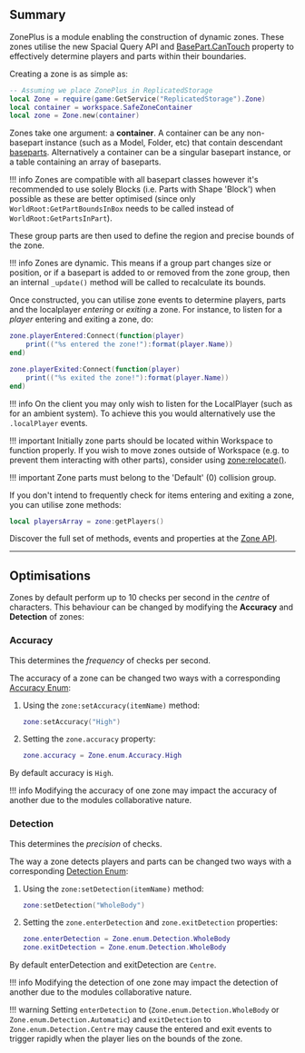 [BasePart.CanTouch]: https://developer.roblox.com/en-us/api-reference/property/BasePart/CanTouch
[baseparts]: https://developer.roblox.com/en-us/api-reference/class/BasePart
[zone]: https://1foreverhd.github.io/ZonePlus/api/zone/
[Zone API]: https://1foreverhd.github.io/ZonePlus/api/zone/
[Accuracy Enum]: https://github.com/1ForeverHD/ZonePlus/blob/main/src/Zone/Enum/Accuracy.lua
[Detection Enum]: https://github.com/1ForeverHD/ZonePlus/blob/main/src/Zone/Enum/Detection.lua
[zone:relocate()]: https://1foreverhd.github.io/ZonePlus/api/zone/#relocate

## Summary

ZonePlus is a module enabling the construction of dynamic zones. These zones utilise the new Spacial Query API and [BasePart.CanTouch] property to effectively determine players and parts within their boundaries.

Creating a zone is as simple as:

``` lua
-- Assuming we place ZonePlus in ReplicatedStorage
local Zone = require(game:GetService("ReplicatedStorage").Zone)
local container = workspace.SafeZoneContainer
local zone = Zone.new(container)
```

Zones take one argument: a **container**. A container can be any non-basepart instance (such as a Model, Folder, etc) that contain descendant [baseparts]. Alternatively a container can be a singular basepart instance, or a table containing an array of baseparts. 

!!! info
    Zones are compatible with all basepart classes however it's recommended to use solely Blocks (i.e. Parts with Shape 'Block') when possible as these are better optimised (since only ``WorldRoot:GetPartBoundsInBox`` needs to be called instead of ``WorldRoot:GetPartsInPart``).
    
These group parts are then used to define the region and precise bounds of the zone.

!!! info
    Zones are dynamic. This means if a group part changes size or position, or if a basepart is added to or removed from the zone group, then an internal ``_update()`` method will be called to recalculate its bounds.

Once constructed, you can utilise zone events to determine players, parts and the localplayer *entering* or *exiting* a zone. For instance, to listen for a *player* entering and exiting a zone, do:

```lua
zone.playerEntered:Connect(function(player)
    print(("%s entered the zone!"):format(player.Name))
end)

zone.playerExited:Connect(function(player)
    print(("%s exited the zone!"):format(player.Name))
end)
```

!!! info
    On the client you may only wish to listen for the LocalPlayer (such as for an ambient system). To achieve this you would alternatively use the ``.localPlayer`` events.

!!! important
    Initially zone parts should be located within Workspace to function properly. If you wish to move zones outside of Workspace (e.g. to prevent them interacting with other parts), consider using [zone:relocate()].

!!! important
    Zone parts must belong to the 'Default' (0) collision group.

If you don't intend to frequently check for items entering and exiting a zone, you can utilise zone methods:

```lua
local playersArray = zone:getPlayers()
```

Discover the full set of methods, events and properties at the [Zone API].

----

## Optimisations
Zones by default perform up to 10 checks per second in the *centre* of characters. This behaviour can be changed by modifying the **Accuracy** and **Detection** of zones:

### Accuracy
This determines the *frequency* of checks per second.

The accuracy of a zone can be changed two ways with a corresponding [Accuracy Enum]:

1. Using the ``zone:setAccuracy(itemName)`` method:
    ```lua
    zone:setAccuracy("High")
    ```

2. Setting the ``zone.accuracy`` property:
    ```lua
    zone.accuracy = Zone.enum.Accuracy.High
    ```

By default accuracy is ``High``.

!!! info
    Modifying the accuracy of one zone may impact the accuracy of another due to the modules collaborative nature.


### Detection
This determines the *precision* of checks.

The way a zone detects players and parts can be changed two ways with a corresponding [Detection Enum]:

1. Using the ``zone:setDetection(itemName)`` method:
    ```lua
    zone:setDetection("WholeBody")
    ```

2. Setting the ``zone.enterDetection`` and ``zone.exitDetection`` properties:
    ```lua
    zone.enterDetection = Zone.enum.Detection.WholeBody
    zone.exitDetection = Zone.enum.Detection.WholeBody
    ```

By default enterDetection and exitDetection are ``Centre``.

!!! info
    Modifying the detection of one zone may impact the detection of another due to the modules collaborative nature.

!!! warning
    Setting ``enterDetection`` to (``Zone.enum.Detection.WholeBody`` or ``Zone.enum.Detection.Automatic``) and ``exitDetection`` to ``Zone.enum.Detection.Centre`` may cause the entered and exit events to trigger rapidly when the player lies on the bounds of the zone.


